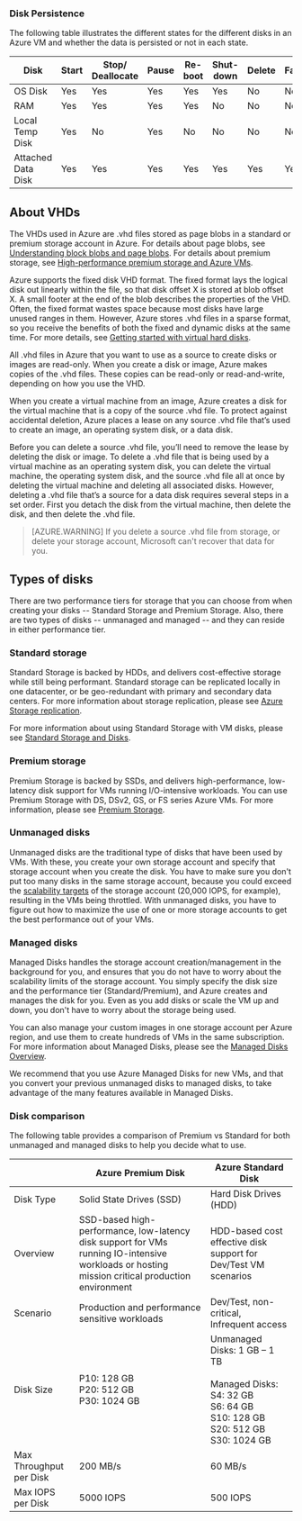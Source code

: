 ### Disk Persistence 

The following table illustrates the different states for the different disks in an Azure VM and whether the data is persisted or not in each state.

| Disk | Start | Stop/<br>Deallocate | Pause | Re-<br>boot | Shut-<br>down | Delete | Failure | Resize | 
| ---- | ----- | ---- | ---- | ---- | ----  | ------ | ------- | ------ | 
| OS Disk | Yes | Yes  | Yes | Yes | Yes  | No | No  | Yes | 
| RAM  | Yes | Yes | Yes | Yes | No   | No | No | No | 
| Local Temp Disk | Yes | No | Yes | No | No  | No | No | No | 
| Attached Data Disk | Yes | Yes | Yes | Yes | Yes  | Yes | Yes | Yes | 

## About VHDs

The VHDs used in Azure are .vhd files stored as page blobs in a standard or premium storage account in Azure. For details about page blobs, see [Understanding block blobs and page blobs](https://docs.microsoft.com/rest/api/storageservices/fileservices/Understanding-Block-Blobs--Append-Blobs--and-Page-Blobs/). For details about premium storage, see [High-performance premium storage and Azure VMs](/documentation/articles/storage-premium-storage/).

Azure supports the fixed disk VHD format. The fixed format lays the logical disk out linearly within the file, so that disk offset X is stored at blob offset X. A small footer at the end of the blob describes the properties of the VHD. Often, the fixed format wastes space because most disks have large unused ranges in them. However, Azure stores .vhd files in a sparse format, so you receive the benefits of both the fixed and dynamic disks at the same time. For more details, see [Getting started with virtual hard disks](https://technet.microsoft.com/zh-cn/library/dd979539.aspx).

All .vhd files in Azure that you want to use as a source to create disks or images are read-only. When you create a disk or image, Azure makes copies of the .vhd files. These copies can be read-only or read-and-write, depending on how you use the VHD.

When you create a virtual machine from an image, Azure creates a disk for the virtual machine that is a copy of the source .vhd file. To protect against accidental deletion, Azure places a lease on any source .vhd file that’s used to create an image, an operating system disk, or a data disk.

Before you can delete a source .vhd file, you’ll need to remove the lease by deleting the disk or image. To delete a .vhd file that is being used by a virtual machine as an operating system disk, you can delete the virtual machine, the operating system disk, and the source .vhd file all at once by deleting the virtual machine and deleting all associated disks. However, deleting a .vhd file that’s a source for a data disk requires several steps in a set order. First you detach the disk from the virtual machine, then delete the disk, and then delete the .vhd file.

> [AZURE.WARNING]
> If you delete a source .vhd file from storage, or delete your storage account, Microsoft can't recover that data for you.
> 

## Types of disks 

There are two performance tiers for storage that you can choose from when creating your disks -- Standard Storage and Premium Storage. Also, there are two types of disks -- unmanaged and managed -- and they can reside in either performance tier.  

### Standard storage 

Standard Storage is backed by HDDs, and delivers cost-effective storage while still being performant. Standard storage can be replicated locally in one datacenter, or be geo-redundant with primary and secondary data centers. For more information about storage replication, please see [Azure Storage replication](/documentation/articles/storage-redundancy/). 

For more information about using Standard Storage with VM disks, please see [Standard Storage and Disks](/documentation/articles/storage-standard-storage/).

### Premium storage 

Premium Storage is backed by SSDs, and delivers high-performance, low-latency disk support for VMs running I/O-intensive workloads. You can use Premium Storage with DS, DSv2, GS, or FS series Azure VMs. For more information, please see [Premium Storage](/documentation/articles/storage-premium-storage/).

### Unmanaged disks

Unmanaged disks are the traditional type of disks that have been used by VMs. With these, you create your own storage account and specify that storage account when you create the disk. You have to make sure you don't put too many disks in the same storage account, because you could exceed the [scalability targets](/documentation/articles/storage-scalability-targets/) of the storage account (20,000 IOPS, for example), resulting in the VMs being throttled. With unmanaged disks, you have to figure out how to maximize the use of one or more storage accounts to get the best performance out of your VMs.

### Managed disks 

Managed Disks handles the storage account creation/management in the background for you, and ensures that you do not have to worry about the scalability limits of the storage account. You simply specify the disk size and the performance tier (Standard/Premium), and Azure creates and manages the disk for you. Even as you add disks or scale the VM up and down, you don't have to worry about the storage being used. 

You can also manage your custom images in one storage account per Azure region, and use them to create hundreds of VMs in the same subscription. For more information about Managed Disks, please see the [Managed Disks Overview](/documentation/articles/storage-managed-disks-overview/).

We recommend that you use Azure Managed Disks for new VMs, and that you convert your previous unmanaged disks to managed disks, to take advantage of the many features available in Managed Disks.

### Disk comparison

The following table provides a comparison of Premium vs Standard for both unmanaged and managed disks to help you decide what to use.

|    | Azure Premium Disk | Azure Standard Disk |
|--- | ------------------ | ------------------- |
| Disk Type | Solid State Drives (SSD) | Hard Disk Drives (HDD)  |
| Overview  | SSD-based high-performance, low-latency disk support for VMs running IO-intensive workloads or hosting mission critical production environment | HDD-based cost effective disk support for Dev/Test VM scenarios |
| Scenario  | Production and performance sensitive workloads | Dev/Test, non-critical, <br>Infrequent access |
| Disk Size | P10: 128 GB<br>P20: 512 GB<br>P30: 1024 GB | Unmanaged Disks: 1 GB – 1 TB <br><br>Managed Disks:<br> S4: 32 GB <br>S6: 64 GB <br>S10: 128 GB <br>S20: 512 GB <br>S30: 1024 GB |
| Max Throughput per Disk | 200 MB/s | 60 MB/s |
| Max IOPS per Disk | 5000 IOPS | 500 IOPS |